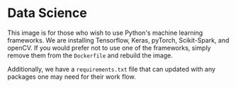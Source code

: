 # Data Science
This image is for those who wish to use Python's
machine learning frameworks. We are installing
Tensorflow, Keras, pyTorch, Scikit-Spark, and
openCV. If you would prefer not to use one of the
frameworks, simply remove them from the `Dockerfile`
and rebuild the image.

Additionally, we have a `requirements.txt` file that
can updated with any packages one may need for their
work flow.
